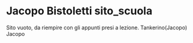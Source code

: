 # Jacopo Bistoletti sito_scuola
Sito vuoto, da riempire con gli appunti presi a lezione.
Tankerino(Jacopo)
Jacopo

